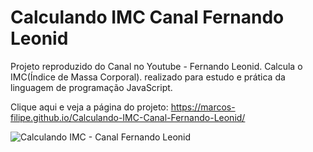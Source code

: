 # Calculando IMC Canal Fernando Leonid
 Projeto reproduzido do Canal no Youtube - Fernando Leonid. Calcula o IMC(Índice de Massa Corporal). realizado para estudo e prática da linguagem de programação JavaScript.
 
Clique aqui e veja a página do projeto: https://marcos-filipe.github.io/Calculando-IMC-Canal-Fernando-Leonid/
 
 ![Calculando IMC - Canal Fernando Leonid](https://user-images.githubusercontent.com/88866944/145737092-6db67295-dd1f-4a87-bcc2-f57ef1d7a59d.png)
